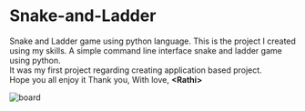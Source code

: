 # Snake-and-Ladder
Snake and Ladder game using python language. 
This is the project I created using my skills. 
A simple command line interface snake and ladder game using python.  
It was my first project regarding creating application based project.  
Hope you all enjoy it Thank you, With love, **&lt;Rathi>**

![board](https://user-images.githubusercontent.com/72682683/131101472-7d50e87c-79fa-40a6-acc1-69d5d9e6159a.png)


